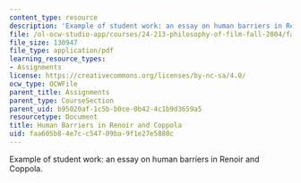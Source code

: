 ```yaml
---
content_type: resource
description: 'Example of student work: an essay on human barriers in Renoir and Coppola.'
file: /ol-ocw-studio-app/courses/24-213-philosophy-of-film-fall-2004/faa605b84e7cc54709ba9f1e27e5880c_renoir_cop_ppr.pdf
file_size: 130947
file_type: application/pdf
learning_resource_types:
- Assignments
license: https://creativecommons.org/licenses/by-nc-sa/4.0/
ocw_type: OCWFile
parent_title: Assignments
parent_type: CourseSection
parent_uid: b95020af-1c5b-b0ce-0b42-4c1b9d3659a5
resourcetype: Document
title: Human Barriers in Renoir and Coppola
uid: faa605b8-4e7c-c547-09ba-9f1e27e5880c
---
```

Example of student work: an essay on human barriers in Renoir and Coppola.